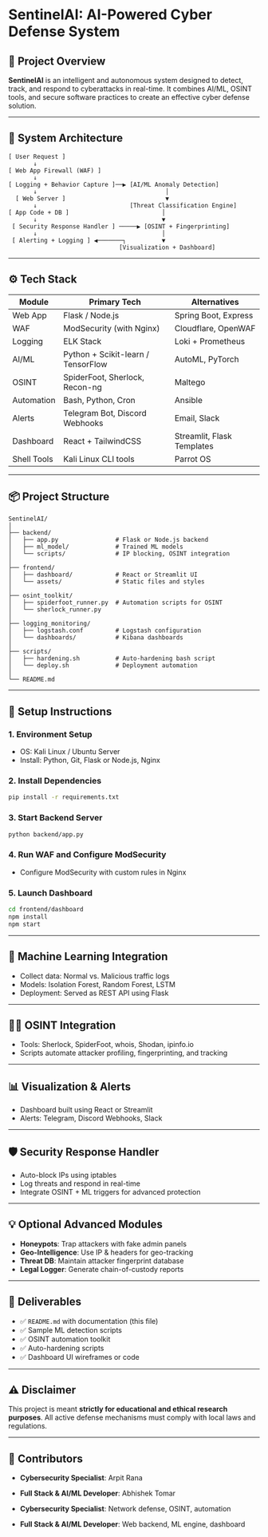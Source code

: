 # SentinelAI: AI-Powered Cyber Defense System

## 🚀 Project Overview

**SentinelAI** is an intelligent and autonomous system designed to detect, track, and respond to cyberattacks in real-time. It combines AI/ML, OSINT tools, and secure software practices to create an effective cyber defense solution.

---

## 🧩 System Architecture

```
[ User Request ]
       ↓
[ Web App Firewall (WAF) ]
       ↓
[ Logging + Behavior Capture ]──▶ [AI/ML Anomaly Detection]
       ↓                                    │
  [ Web Server ]                            ▼
       ↓                          [Threat Classification Engine]
[ App Code + DB ]                          │
       ↓                                   ▼
 [ Security Response Handler ] ─────▶ [OSINT + Fingerprinting]
       ↓                                   │
 [ Alerting + Logging ] ◀───────┐          ▼
                               [Visualization + Dashboard]
```

---

## ⚙️ Tech Stack

| Module                     | Primary Tech                     | Alternatives                     |
|---------------------------|----------------------------------|----------------------------------|
| Web App                   | Flask / Node.js                  | Spring Boot, Express             |
| WAF                       | ModSecurity (with Nginx)         | Cloudflare, OpenWAF              |
| Logging                   | ELK Stack                        | Loki + Prometheus                |
| AI/ML                     | Python + Scikit-learn / TensorFlow | AutoML, PyTorch               |
| OSINT                     | SpiderFoot, Sherlock, Recon-ng   | Maltego                          |
| Automation                | Bash, Python, Cron               | Ansible                          |
| Alerts                    | Telegram Bot, Discord Webhooks   | Email, Slack                     |
| Dashboard                 | React + TailwindCSS              | Streamlit, Flask Templates       |
| Shell Tools               | Kali Linux CLI tools             | Parrot OS                        |

---

## 📦 Project Structure

```
SentinelAI/
│
├── backend/
│   ├── app.py                # Flask or Node.js backend
│   ├── ml_model/             # Trained ML models
│   └── scripts/              # IP blocking, OSINT integration
│
├── frontend/
│   ├── dashboard/            # React or Streamlit UI
│   └── assets/               # Static files and styles
│
├── osint_toolkit/
│   ├── spiderfoot_runner.py  # Automation scripts for OSINT
│   └── sherlock_runner.py
│
├── logging_monitoring/
│   ├── logstash.conf         # Logstash configuration
│   └── dashboards/           # Kibana dashboards
│
├── scripts/
│   ├── hardening.sh          # Auto-hardening bash script
│   └── deploy.sh             # Deployment automation
│
└── README.md
```

---

## 🔧 Setup Instructions

### 1. Environment Setup
- OS: Kali Linux / Ubuntu Server
- Install: Python, Git, Flask or Node.js, Nginx

### 2. Install Dependencies
```bash
pip install -r requirements.txt
```

### 3. Start Backend Server
```bash
python backend/app.py
```

### 4. Run WAF and Configure ModSecurity
- Configure ModSecurity with custom rules in Nginx

### 5. Launch Dashboard
```bash
cd frontend/dashboard
npm install
npm start
```

---

## 🤖 Machine Learning Integration

- Collect data: Normal vs. Malicious traffic logs
- Models: Isolation Forest, Random Forest, LSTM
- Deployment: Served as REST API using Flask

---

## 🕵️‍♂️ OSINT Integration

- Tools: Sherlock, SpiderFoot, whois, Shodan, ipinfo.io
- Scripts automate attacker profiling, fingerprinting, and tracking

---

## 📊 Visualization & Alerts

- Dashboard built using React or Streamlit
- Alerts: Telegram, Discord Webhooks, Slack

---

## 🛡️ Security Response Handler

- Auto-block IPs using iptables
- Log threats and respond in real-time
- Integrate OSINT + ML triggers for advanced protection

---

## 💡 Optional Advanced Modules

- **Honeypots**: Trap attackers with fake admin panels
- **Geo-Intelligence**: Use IP & headers for geo-tracking
- **Threat DB**: Maintain attacker fingerprint database
- **Legal Logger**: Generate chain-of-custody reports

---

## 📁 Deliverables

- ✅ `README.md` with documentation (this file)
- ✅ Sample ML detection scripts
- ✅ OSINT automation toolkit
- ✅ Auto-hardening scripts
- ✅ Dashboard UI wireframes or code

---

## ⚠️ Disclaimer

This project is meant **strictly for educational and ethical research purposes**. All active defense mechanisms must comply with local laws and regulations.

---

## 🧠 Contributors

- **Cybersecurity Specialist**: Arpit Rana
- **Full Stack & AI/ML Developer**: Abhishek Tomar

- **Cybersecurity Specialist**: Network defense, OSINT, automation
- **Full Stack & AI/ML Developer**: Web backend, ML engine, dashboard
